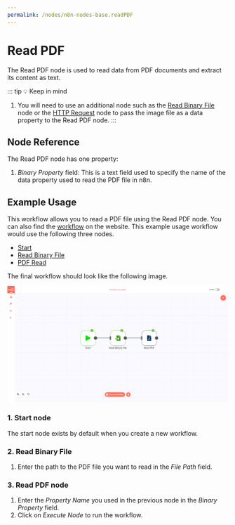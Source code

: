 ```yaml
---
permalink: /nodes/n8n-nodes-base.readPDF
---
```


# Read PDF

The Read PDF node is used to read data from PDF documents and extract its content as text.

::: tip 💡 Keep in mind
1. You will need to use an additional node such as the [Read Binary File](../../core-nodes/ReadBinaryFile/README.md) node or the [HTTP Request](../../core-nodes/HTTPRequest/README.md) node to pass the image file as a data property to the Read PDF node.
:::

## Node Reference

The Read PDF node has one property:

1. *Binary Property* field: This is a text field used to specify the name of the data property used to read the PDF file in n8n.

## Example Usage

This workflow allows you to read a PDF file using the Read PDF node. You can also find the [workflow](https://n8n.io/workflows/585) on the website. This example usage workflow would use the following three nodes.
- [Start](../../core-nodes/Start/README.md)
- [Read Binary File](../../core-nodes/ReadBinaryFile/README.md)
- [PDF Read]()


The final workflow should look like the following image.

![A workflow with the Read PDF node](./workflow.png)

### 1. Start node

The start node exists by default when you create a new workflow.

### 2. Read Binary File
1. Enter the path to the PDF file you want to read in the *File Path* field.

### 3. Read PDF node

1. Enter the *Property Name* you used in the previous node in the *Binary Property* field.
2. Click on *Execute Node* to run the workflow.
